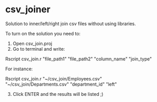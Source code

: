 # csv_joiner
Solution to inner/left/right join csv files without using libraries.

To turn on the solution you need to:
1) Open csv_join.proj
2) Go to terminal and write:

Rscript csv_join.r "file_path1" "file_path2" "column_name" "join_type"

For instance:

Rscript csv_join.r "~/csv_join/Employees.csv" "~/csv_join/Departments.csv" "department_id" "left"

3) Click ENTER and the results will be listed ;)
